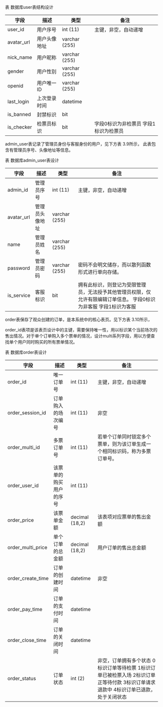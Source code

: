 表 数据库user表结构设计

| 字段       | 描述         | 类型          | 备注                                   |
| ---------- | ------------ | ------------- | -------------------------------------- |
| user_id    | 用户序号     | int (11)      | 主键，非空，自动递增                   |
| avatar_url | 用户头像地址 | varchar (255) |                                        |
| nick_name  | 用户昵称     | varchar (255) |                                        |
| gender     | 用户性别     | varchar (255) |                                        |
| openid     | 用户唯一ID   | varchar (255) |                                        |
| last_login | 上次登录时间 | datetime      |                                        |
| is_banned  | 封禁标识     | bit           |                                        |
| is_checker | 检票员标识   | bit           | 字段0标识为非检票员  字段1标识为检票员 |

admin_user表记录了管理员身份与客服身份的用户，见下方表 3.9所示， 此表包含有管理员序号、头像地址等信息。

表 数据库admin_user表设计

| 字段       | 描述           | 类型          | 备注                                                         |
| ---------- | -------------- | ------------- | ------------------------------------------------------------ |
| admin_id   | 管理员序号     | int (11)      | 主键，非空，自动递增                                         |
| avatar_url | 管理员头像地址 | varchar (255) |                                                              |
| name       | 管理员姓名     | varchar (255) |                                                              |
| password   | 管理员密码     | varchar (255) | 密码不会明文储存，而以散列函数形式进行单向存储。             |
| is_service | 客服标识       | bit           | 拥有此标识，则登记为受限管理员，无法授予其他管理员权限，仅允许有限编辑订单信息。  字段0标识为非客服  字段1标识为客服 |

order表保存了观众创建的订单，是本系统中的核心表页。见下方表 3.10所示，

order_id表项是该表页设计中的主键，需要保持唯一性，用以标识某个当前场次的售出情况。对于单个订单购入多个票单的情况，设计multi系列字段，用以方便查找单个用户同时购买的所有票单情况。

表 数据库order表设计

| 字段              | 描述                   | 类型           | 备注                                                         |
| ----------------- | ---------------------- | -------------- | ------------------------------------------------------------ |
| order_id          | 唯一订单号             | int (11)       | 主键，非空，自动递增                                         |
| order_session_id  | 订单购入的场次编号     | int (11)       | 非空                                                         |
| order_multi_id    | 多票订单号             | int (11)       | 若单个订单同时锁定多个票单，则为该订单生成一个相同标识码，称为多票订单号。 |
| order_user_id     | 该票单的购买用户的序号 | int (11)       |                                                              |
| order_price       | 该票单金额             | decimal (18,2) | 该表项对应票单的售出金额                                     |
| order_multi_price | 单个订单的总金额       | decimal (18,2) | 用户订单的售出总金额                                         |
| order_create_time | 订单的创建时间         | datetime       | 非空                                                         |
| order_pay_time    | 订单的支付时间         | datetime       |                                                              |
| order_close_time  | 订单的关闭时间         | datetime       |                                                              |
| order_status      | 订单状态               | int (2)        | 非空，订单拥有多个状态  0标识订单等待检票  1标识订单已被检票入场  2标识订单正等待付款  3标识订单请求退款中  4标识订单已退款，处于关闭状态 |